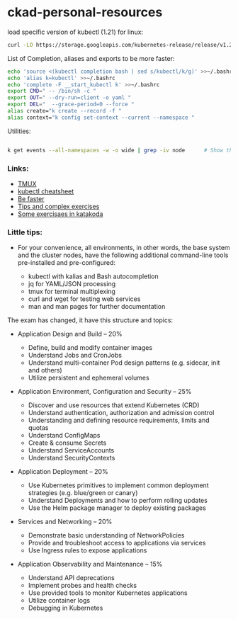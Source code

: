 # ckad-personal-resources
load specific version of kubectl (1.21) for linux:

```bash
curl -LO https://storage.googleapis.com/kubernetes-release/release/v1.21.1/bin/linux/amd64/kubectl  && chmod +x kubectl && mv kubectl /usr/bin 
```


List of Completion, aliases and exports to be more faster:

```bash
echo 'source <(kubectl completion bash | sed s/kubectl/k/g)' >>~/.bashrc
echo 'alias k=kubectl' >>~/.bashrc
echo 'complete -F __start_kubectl k' >>~/.bashrc
export CMD=" -- /bin/sh -c "
export OUT=" --dry-run=client -o yaml "
export DEL="  --grace-period=0 --force "
alias create="k create --record -f "
alias context="k config set-context --current --namespace "

```

Utilities:
```bash

k get events --all-namespaces -w -o wide | grep -iv node      # Show the modiofications related with all objects except Nodes. 

```


### Links:
  * [TMUX](https://tmuxcheatsheet.com/)
  * [kubectl cheatsheet](https://kubernetes.io/docs/reference/kubectl/cheatsheet/)
  * [Be faster](https://faun.pub/be-fast-with-kubectl-1-18-ckad-cka-31be00acc443)
  * [Tips and complex exercises](https://codeburst.io/kubernetes-ckad-weekly-challenges-overview-and-tips-7282b36a2681)
  * [Some exercisaes in katakoda](https://dev.to/liptanbiswas/ckad-practice-questions-4mpn)

### Little tips:

*  For your convenience, all environments, in other words, the base system and the cluster nodes, have the following additional command-line tools pre-installed and pre-configured:

   * kubectl with kalias and Bash autocompletion
   * jq for YAML/JSON processing
   * tmux for terminal multiplexing
   * curl and wget for testing web services
   * man and man pages for further documentation



The exam has changed, it have this structure and topics:


 * Application Design and Build – 20%

   *  Define, build and modify container images
   *  Understand Jobs and CronJobs
   *  Understand multi-container Pod design patterns (e.g. sidecar, init and others)
   *  Utilize persistent and ephemeral volumes

 * Application Environment, Configuration and Security – 25%

   *  Discover and use resources that extend Kubernetes (CRD)
   *  Understand authentication, authorization and admission control
   *  Understanding and defining resource requirements, limits and quotas
   *  Understand ConfigMaps
   *  Create & consume Secrets
   *  Understand ServiceAccounts
   *  Understand SecurityContexts

 * Application Deployment – 20% 

   *  Use Kubernetes primitives to implement common deployment strategies (e.g. blue/green or canary)
   *  Understand Deployments and how to perform rolling updates
   *  Use the Helm package manager to deploy existing packages

 * Services and Networking – 20%

   *  Demonstrate basic understanding of NetworkPolicies
   *  Provide and troubleshoot access to applications via services
   *  Use Ingress rules to expose applications

 * Application Observability and Maintenance – 15%

   *  Understand API deprecations
   *  Implement probes and health checks
   *  Use provided tools to monitor Kubernetes applications
   *  Utilize container logs
   *  Debugging in Kubernetes


